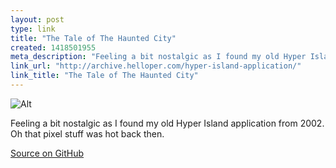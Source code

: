 ```yaml
---
layout: post
type: link
title: "The Tale of The Haunted City"
created: 1418501955
meta_description: "Feeling a bit nostalgic as I found my old Hyper Island application from 2002."
link_url: "http://archive.helloper.com/hyper-island-application/"
link_title: "The Tale of The Haunted City"
---
```


![Alt](/media/images/posts/2014/11/hyper-island-application.gif)

Feeling a bit nostalgic as I found my old Hyper Island application from 2002. Oh that pixel stuff was hot back then.

[Source on GitHub](https://github.com/persand/hyper-island-application)

